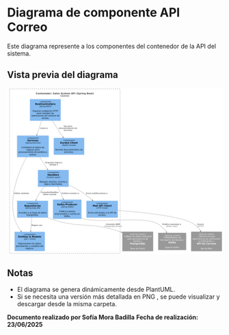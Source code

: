 # Diagrama de componente API Correo

Este diagrama represente a los componentes del contenedor de la API del sistema.
## Vista previa del diagrama

![Diagrama](diagrama-componente-APISystem.png)

## Notas

- El diagrama se genera dinámicamente desde PlantUML.
- Si se necesita una versión más detallada en PNG , se puede visualizar y descargar desde la misma carpeta.



**Documento realizado por Sofía Mora Badilla**
**Fecha de realización: 23/06/2025**